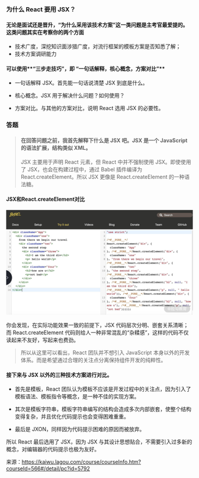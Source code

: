 ### 为什么 React 要用 JSX？

#### 无论是面试还是晋升，“为什么采用该技术方案”这一类问题是主考官最爱提的。这类问题其实在考察你的两个方面

- 技术广度，深挖知识面涉猎广度，对流行框架的模板方案是否知悉了解；
- 技术方案调研能力

#### 可以使用**“三步走技巧”，即 “一句话解释，核心概念，方案对比”**
- 一句话解释 JSX。首先能一句话说清楚 JSX 到底是什么。

- 核心概念。JSX 用于解决什么问题？如何使用？

- 方案对比。与其他的方案对比，说明 React 选用 JSX 的必要性。


### 答题 

> #### 在回答问题之前，我首先解释下什么是 JSX 吧。JSX 是一个 JavaScript 的语法扩展，结构类似 XML。
> JSX 主要用于声明 React 元素，但 React 中并不强制使用 JSX。即使使用了 JSX，也会在构建过程中，通过 Babel 插件编译为 React.createElement。所以 JSX 更像是 React.createElement 的一种语法糖。

#### JSX和React.createElement对比

![](https://raw.githubusercontent.com/21haoxingxiu/picture/master/blog/20210301103227.png)

你会发现，在实际功能效果一致的前提下，JSX 代码层次分明、嵌套关系清晰；而 React.createElement 代码则给人一种非常混乱的“杂糅感”，这样的代码不仅读起来不友好，写起来也费劲。


> 所以从这里可以看出，React 团队并不想引入 JavaScript 本身以外的开发体系。而是希望通过合理的关注点分离保持组件开发的纯粹性。

#### 接下来与 JSX 以外的三种技术方案进行对比。

- 首先是模板，React 团队认为模板不应该是开发过程中的关注点，因为引入了模板语法、模板指令等概念，是一种不佳的实现方案。

- 其次是模板字符串，模板字符串编写的结构会造成多次内部嵌套，使整个结构变得复杂，并且优化代码提示也会变得困难重重。

- 最后是 JXON，同样因为代码提示困难的原因而被放弃。

所以 React 最后选用了 JSX，因为 JSX 与其设计思想贴合，不需要引入过多新的概念，对编辑器的代码提示也极为友好。

来源：<https://kaiwu.lagou.com/course/courseInfo.htm?courseId=566#/detail/pc?id=5792>